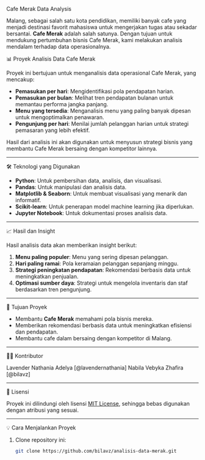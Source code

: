 Cafe Merak Data Analysis

Malang, sebagai salah satu kota pendidikan, memiliki banyak cafe yang menjadi destinasi favorit mahasiswa untuk mengerjakan tugas atau sekadar bersantai. **Cafe Merak** adalah salah satunya. Dengan tujuan untuk mendukung pertumbuhan bisnis Cafe Merak, kami melakukan analisis mendalam terhadap data operasionalnya.

📊 Proyek Analisis Data Cafe Merak

Proyek ini bertujuan untuk menganalisis data operasional Cafe Merak, yang mencakup:
- **Pemasukan per hari**: Mengidentifikasi pola pendapatan harian.
- **Pemasukan per bulan**: Melihat tren pendapatan bulanan untuk memantau performa jangka panjang.
- **Menu yang tersedia**: Menganalisis menu yang paling banyak dipesan untuk mengoptimalkan penawaran.
- **Pengunjung per hari**: Menilai jumlah pelanggan harian untuk strategi pemasaran yang lebih efektif.

Hasil dari analisis ini akan digunakan untuk menyusun strategi bisnis yang membantu Cafe Merak bersaing dengan kompetitor lainnya.

---

🛠️ Teknologi yang Digunakan

- **Python**: Untuk pembersihan data, analisis, dan visualisasi.
- **Pandas**: Untuk manipulasi dan analisis data.
- **Matplotlib & Seaborn**: Untuk membuat visualisasi yang menarik dan informatif.
- **Scikit-learn**: Untuk penerapan model machine learning jika diperlukan.
- **Jupyter Notebook**: Untuk dokumentasi proses analisis data.

---

📈 Hasil dan Insight

Hasil analisis data akan memberikan insight berikut:
1. **Menu paling populer**: Menu yang sering dipesan pelanggan.
2. **Hari paling ramai**: Pola keramaian pelanggan sepanjang minggu.
3. **Strategi peningkatan pendapatan**: Rekomendasi berbasis data untuk meningkatkan penjualan.
4. **Optimasi sumber daya**: Strategi untuk mengelola inventaris dan staf berdasarkan tren pengunjung.

---

🚀 Tujuan Proyek

- Membantu **Cafe Merak** memahami pola bisnis mereka.
- Memberikan rekomendasi berbasis data untuk meningkatkan efisiensi dan pendapatan.
- Membantu cafe dalam bersaing dengan kompetitor di Malang.

---

🧑‍💻 Kontributor

Lavender Nathania Adelya [@lavendernathania]
Nabila Vebyka Zhafira [@bilavz]

---

📝 Lisensi

Proyek ini dilindungi oleh lisensi [MIT License](LICENSE), sehingga bebas digunakan dengan atribusi yang sesuai.

---

💡 Cara Menjalankan Proyek

1. Clone repository ini:
   ```bash
   git clone https://github.com/bilavz/analisis-data-merak.git

